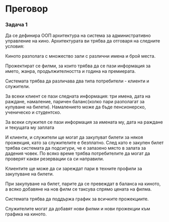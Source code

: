 # Преговор


### Задача 1

Да се дефинира ООП архитектура на система за административно управление на кино. Архитектурата ви трябва да отговаря на следните условия:

Киното разполага с множество зали с различни имена и брой места.

Прожектират се филми, за които трябва да се пази информация за името, жанра, продължителността и година на премиерата.

Системата трябва да различава два типа потребители - клиенти и служители.

За всеки клиент се пази следната информация: три имена, дата на раждане, намаление, паричен баланс(колко пари разполагат за купуване на билети). Намалението може да бъде пенсионерско, ученическо и студентско.

За всеки служител се пази информация за имената му, дата на раждане и текущата му заплата

И клиенти, и служители ще могат да закупуват билети за някоя прожекция, като за служителите е безплатно. След като е закупен билет трябва системата да подсигури, че е запазено място в залата за дадения човек. По всяко време трябва потребителите да могат да проверят какви резервации са си направили.

Клиентите ще може да си зареждат пари в техните профили за закупуване на билети.

При закупуване на билет, парите да се превеждат в баланса на киното, а всяко добавяне на нов филм се таксува спрямо цената на филма.

Системата трябва да поддържа график за всичките прожекциите.

Служителите могат да добавят нови филми и нови прожекции към графика на киното.
